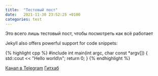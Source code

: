 ```yaml
---
title:  "Тестовый пост"
date:   2021-11-30 23:52:25 +0100
categories: test
---
```

Это всего лишь тестовый пост, чтобы посмотреть как всё работает

Jekyll also offers powerful support for code snippets:

{% highlight cpp %}
#include <iostream>
int main(int argc, char const *argv[]) {
  std::cout << "Hello world\n";
  return 0;
}
{% endhighlight %}

[Канал в Telegram][tg-channel]
[Гитхаб][github]

[tg-channel]: https://t.me/ramwoolf_chn
[github]: https://github.com/ramwoolf
